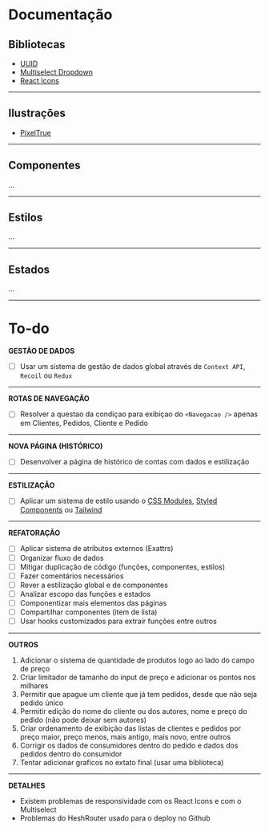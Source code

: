 # Documentação
## Bibliotecas
* [UUID](https://www.npmjs.com/package/uuid)
* [Multiselect Dropdown](https://www.npmjs.com/package/multiselect-react-dropdown)
* [React Icons](https://www.npmjs.com/package/react-icons)
***
## Ilustrações
* [PixelTrue](https://www.pixeltrue.com/free-packs/)
***
## Componentes
...
***
## Estilos
...
***
## Estados
...
***

# To-do
**GESTÃO DE DADOS**
- [ ] Usar um sistema de gestão de dados global através de ```Context API```, ```Recoil``` ou ```Redux```
***
**ROTAS DE NAVEGAÇÃO**
- [ ] Resolver a questao da condiçao para exibiçao do ```<Navegacao />``` apenas em Clientes, Pedidos, Cliente e Pedido
***
**NOVA PÁGINA (HISTÓRICO)**
- [ ] Desenvolver a página de histórico de contas com dados e estilização
***
**ESTILIZAÇÃO**
- [ ] Aplicar um sistema de estilo usando o [CSS Modules](https://www.npmjs.com/package/typescript-plugin-css-modules), [Styled Components](https://www.npmjs.com/package/styled-components) ou [Tailwind](https://www.npmjs.com/package/tailwindcss)
***
**REFATORAÇÃO**
- [ ] Aplicar sistema de atributos externos (Exattrs)
- [ ] Organizar fluxo de dados
- [ ] Mitigar duplicação de código (funções, componentes, estilos)
- [ ] Fazer comentários necessários
- [ ] Rever a estilização global e de componentes
- [ ] Analizar escopo das funções e estados
- [ ] Componentizar mais elementos das páginas
- [ ] Compartilhar componentes (item de lista)
- [ ] Usar hooks customizados para extrair funções entre outros
***
**OUTROS**
1. Adicionar o sistema de quantidade de produtos logo ao lado do campo de preço
2. Criar limitador de tamanho do input de preço e adicionar os pontos nos milhares
3. Permitir que apague um cliente que já tem pedidos, desde que não seja pedido único
4. Permitir edição do nome do cliente ou dos autores, nome e preço do pedido (não pode deixar sem autores)
5. Criar ordenamento de exibição das listas de clientes e pedidos por preço maior, preço menos, mais antigo, mais novo, entre outros
6.  Corrigir os dados de consumidores dentro do pedido e dados dos pedidos dentro do consumidor
7.  Tentar adicionar graficos no extato final (usar uma biblioteca)
***
**DETALHES**
* Existem problemas de responsividade com os React Icons e com o Multiselect
* Problemas do HeshRouter usado para o deploy no Github